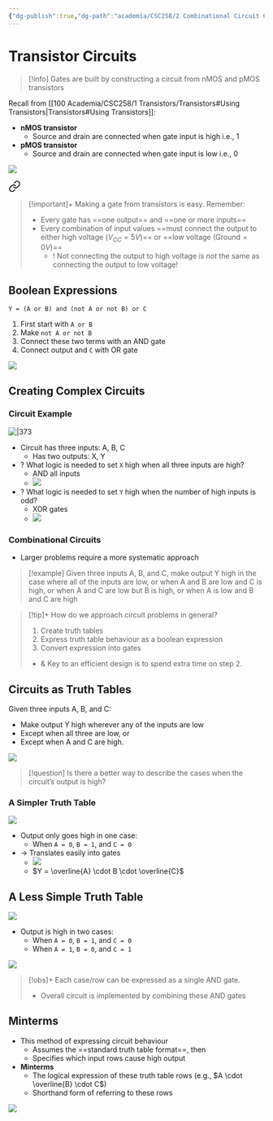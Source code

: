 ```yaml
---
{"dg-publish":true,"dg-path":"academia/CSC258/2 Combinational Circuit Creation/Transistor Circuits.md","permalink":"/academia/csc-258/2-combinational-circuit-creation/transistor-circuits/","tags":["cs","lecture","note","university"],"created":"2025-01-17T11:27:13.486-05:00","updated":"2025-02-22T05:06:51.188-05:00"}
---
```



# Transistor Circuits

> [!info] Gates are built by constructing a circuit from nMOS and pMOS transistors

Recall from [[100 Academia/CSC258/1 Transistors/Transistors#Using Transistors\|Transistors#Using Transistors]]:

- **nMOS transistor**
    - Source and drain are connected when gate input is high i.e., 1
- **pMOS transistor**
    - Source and drain are connected when gate input is low i.e., 0

![](https://i.imgur.com/g6GeMNj.png)


<div class="transclusion internal-embed is-loaded"><a class="markdown-embed-link" href="/academia/csc-258/1-transistors/transistors/#76115c" aria-label="Open link"><svg xmlns="http://www.w3.org/2000/svg" width="24" height="24" viewBox="0 0 24 24" fill="none" stroke="currentColor" stroke-width="2" stroke-linecap="round" stroke-linejoin="round" class="svg-icon lucide-link"><path d="M10 13a5 5 0 0 0 7.54.54l3-3a5 5 0 0 0-7.07-7.07l-1.72 1.71"></path><path d="M14 11a5 5 0 0 0-7.54-.54l-3 3a5 5 0 0 0 7.07 7.07l1.71-1.71"></path></svg></a><div class="markdown-embed">



> [!important]+ Making a gate from transistors is easy. Remember:
>
> - Every gate has ==one output== and ==one or more inputs==
> - Every combination of input values ==must connect the output to either high voltage ($V_{CC} = 5V$)== or ==low voltage ($\text{Ground} = 0V$)==
>     - ! Not connecting the output to high voltage *is not* the same as connecting the output to low voltage!

</div></div>


## Boolean Expressions

`Y = (A or B) and (not A or not B) or C`

1. First start with `A or B`
2. Make `not A or not B`
3. Connect these two terms with an AND gate
4. Connect output and `C` with OR gate

![](https://i.imgur.com/x0yf7Eg.png)

## Creating Complex Circuits

### Circuit Example

![|373](https://i.imgur.com/n64PQAF.png)

- Circuit has three inputs: A, B, C
    - Has two outputs: X, Y
- ? What logic is needed to set `X` high when all three inputs are high?
    - AND all inputs
    - ![](https://i.imgur.com/GDC8stl.png)
- ? What logic is needed to set `Y` high when the number of high inputs is odd?
    - XOR gates
    - ![](https://i.imgur.com/Q0sSfNA.png)

### Combinational Circuits

- Larger problems require a more systematic approach

> [!example] Given three inputs A, B, and C, make output Y high in the case where all of the inputs are low, or when A and B are low and C is high, or when A and C are low but B is high, or when A is low and B and C are high

> [!tip]+ How do we approach circuit problems in general?
> 1. Create truth tables
> 2. Express truth table behaviour as a boolean expression
> 3. Convert expression into gates
>
> - & Key to an efficient design is to spend extra time on step 2.

## Circuits as Truth Tables

Given three inputs A, B, and C:

- Make output Y high wherever any of the inputs are low
- Except when all three are low, or
- Except when A and C are high.

![](https://i.imgur.com/16DaNTR.png)

> [!question] Is there a better way to describe the cases when the circuit’s output is high?

### A Simpler Truth Table

![](https://i.imgur.com/MLZd1YL.png)

- Output only goes high in one case:
    - When `A = 0`, `B = 1`, and `C = 0`
- → Translates easily into gates
    - ![](https://i.imgur.com/1oM9qXK.png)
    - $Y = \overline{A} \cdot B \cdot \overline{C}$

## A Less Simple Truth Table

![](https://i.imgur.com/oPlWVWL.png)

- Output is high in two cases:
    - When `A = 0`, `B = 1`, and `C = 0`
    - When `A = 1`, `B = 0`, and `C = 1`

![](https://i.imgur.com/9WfPilA.png)

> [!obs]+ Each case/row can be expressed as a single AND gate.
> - Overall circuit is implemented by combining these AND gates

## Minterms

- This method of expressing circuit behaviour
    - Assumes the ==standard truth table format==, then
    - Specifies which input rows cause high output
- **Minterms**
    - The logical expression of these truth table rows (e.g., $A \cdot \overline{B} \cdot C$)
    - Shorthand form of referring to these rows

![](https://i.imgur.com/1uRlDFQ.png)
